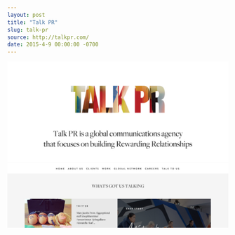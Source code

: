```yaml
---
layout: post 
title: "Talk PR"
slug: talk-pr
source: http://talkpr.com/
date: 2015-4-9 00:00:00 -0700
---
```


<img src="/screenshots/talk-pr.jpg">
